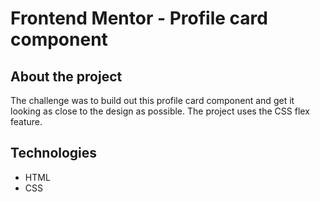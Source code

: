 # Frontend Mentor - Profile card component

## About the project 
<p>The challenge was to build out this profile card component and get it looking as close to the design as possible.
The project uses the CSS flex feature.<br>

## Technologies
- HTML
- CSS

